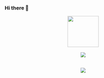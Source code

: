 ### Hi there 👋

<!--
**navvye/navvye** is a ✨ _special_ ✨ repository because its `README.md` (this file) appears on your GitHub profile.

Here are some ideas to get you started:

- 🔭 I’m currently working on ...
- 🌱 I’m currently learning ...
- 👯 I’m looking to collaborate on ...
- 🤔 I’m looking for help with ...
- 💬 Ask me about ...
- 📫 How to reach me: ...
- 😄 Pronouns: ...
- ⚡ Fun fact: ...
-->
<div id="header" align="center">
  <img src="https://media.giphy.com/media/M9gbBd9nbDrOTu1Mqx/giphy.gif" width="100"/>
  <br><br>
  <a href="https://github.com/saifurrahman1193">
    <img src="https://github-readme-stats.vercel.app/api/top-langs?username=navvye&ignore=html,php,css&theme=algolia&showicons=true" align="center" />
    <br>
    <br>
    <br>
   <img src = "https://komarev.com/ghpvc/?username=navvye" align = "center"/>
  </a>
</div>


